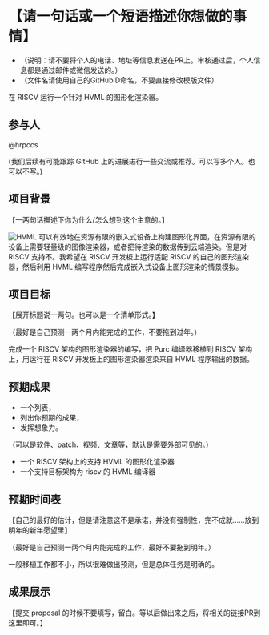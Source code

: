 # 【请一句话或一个短语描述你想做的事情】

* （说明：请不要将个人的电话、地址等信息发送在PR上。审核通过后，个人信息都是通过邮件或微信发送的。）
* （文件名请使用自己的GitHubID命名，不要直接修改模版文件）

在 RISCV 运行一个针对 HVML 的图形化渲染器。

## 参与人

@hrpccs

(我们后续有可能跟踪 GitHub 上的进展进行一些交流或推荐。可以写多个人。也可以不写。)

## 项目背景

【一两句话描述下你为什么/怎么想到这个主意的。】

![HVML](https://github.com/HVML/PurC) 可以有效地在资源有限的嵌入式设备上构建图形化界面，在资源有限的设备上需要轻量级的图像渲染器，或者把待渲染的数据传到云端渲染。但是对 RISCV 支持不。我希望在 RISCV 开发板上运行适配 RISCV 的自己的图形渲染器，然后利用 HVML 编写程序然后完成嵌入式设备上图形渲染的情景模拟。

## 项目目标

【展开标题说一两句。也可以是一个清单形式。】

（最好是自己预测一两个月内能完成的工作，不要拖到过年。）

完成一个 RISCV 架构的图形渲染器的编写，把 Purc 编译器移植到 RISCV 架构上，用运行在 RISCV 开发板上的图形渲染器渲染来自 HVML 程序输出的数据。

## 预期成果

* 一个列表，
* 列出你预期的成果，
* 发挥想象力。

（可以是软件、patch、视频、文章等，默认是需要外部可见的。）

- 一个 RISCV 架构上的支持 HVML 的图形化渲染器
- 一个支持目标架构为 riscv 的 HVML 编译器

## 预期时间表

【自己的最好的估计，但是请注意这不是承诺，并没有强制性，完不成就……放到明年的新年愿望里】

（最好是自己预测一两个月内能完成的工作，最好不要拖到明年。）


一般移植工作都不小，所以很难做出预测，但是总体任务是明确的。

## 成果展示

【提交 proposal 的时候不要填写，留白。等以后做出来之后，将相关的链接PR到这里即可。】

